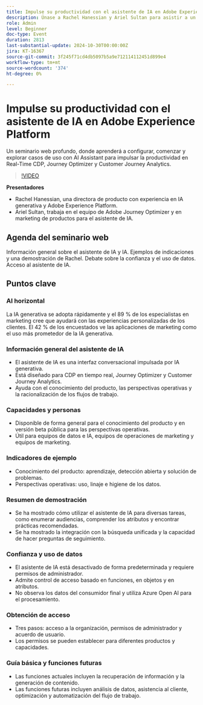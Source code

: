 ```yaml
---
title: Impulse su productividad con el asistente de IA en Adobe Experience Platform
description: Únase a Rachel Hanessian y Ariel Sultan para asistir a un detallado seminario web en el que aprenderá a configurar, comenzar y explorar casos de uso con el asistente de IA para aumentar la productividad en Real-Time CDP, Journey Optimizer y Customer Journey Analytics.
role: Admin
level: Beginner
doc-type: Event
duration: 2813
last-substantial-update: 2024-10-30T00:00:00Z
jira: KT-16367
source-git-commit: 3f245f71cd4db5097b5a9e712114112451d899e4
workflow-type: tm+mt
source-wordcount: '374'
ht-degree: 0%

---
```



# Impulse su productividad con el asistente de IA en Adobe Experience Platform

Un seminario web profundo, donde aprenderá a configurar, comenzar y explorar casos de uso con AI Assistant para impulsar la productividad en Real-Time CDP, Journey Optimizer y Customer Journey Analytics.

>[!VIDEO](https://video.tv.adobe.com/v/3435344/?learn=on)

**Presentadores**

* Rachel Hanessian, una directora de producto con experiencia en IA generativa y Adobe Experience Platform.
* Ariel Sultan, trabaja en el equipo de Adobe Journey Optimizer y en marketing de productos para el asistente de IA.

## Agenda del seminario web

Información general sobre el asistente de IA y IA.
Ejemplos de indicaciones y una demostración de Rachel.
Debate sobre la confianza y el uso de datos.
Acceso al asistente de IA.

## Puntos clave

### AI horizontal

La IA generativa se adopta rápidamente y el 89 % de los especialistas en marketing cree que ayudará con las experiencias personalizadas de los clientes.
El 42 % de los encuestados ve las aplicaciones de marketing como el uso más prometedor de la IA generativa.

### Información general del asistente de IA

* El asistente de IA es una interfaz conversacional impulsada por IA generativa.
* Está diseñado para CDP en tiempo real, Journey Optimizer y Customer Journey Analytics.
* Ayuda con el conocimiento del producto, las perspectivas operativas y la racionalización de los flujos de trabajo.

### Capacidades y personas

* Disponible de forma general para el conocimiento del producto y en versión beta pública para las perspectivas operativas.
* Útil para equipos de datos e IA, equipos de operaciones de marketing y equipos de marketing.

### Indicadores de ejemplo

* Conocimiento del producto: aprendizaje, detección abierta y solución de problemas.
* Perspectivas operativas: uso, linaje e higiene de los datos.

### Resumen de demostración

* Se ha mostrado cómo utilizar el asistente de IA para diversas tareas, como enumerar audiencias, comprender los atributos y encontrar prácticas recomendadas.
* Se ha mostrado la integración con la búsqueda unificada y la capacidad de hacer preguntas de seguimiento.

### Confianza y uso de datos

* El asistente de IA está desactivado de forma predeterminada y requiere permisos de administrador.
* Admite control de acceso basado en funciones, en objetos y en atributos.
* No observa los datos del consumidor final y utiliza Azure Open AI para el procesamiento.

### Obtención de acceso

* Tres pasos: acceso a la organización, permisos de administrador y acuerdo de usuario.
* Los permisos se pueden establecer para diferentes productos y capacidades.

### Guía básica y funciones futuras

* Las funciones actuales incluyen la recuperación de información y la generación de contenido.
* Las funciones futuras incluyen análisis de datos, asistencia al cliente, optimización y automatización del flujo de trabajo.
